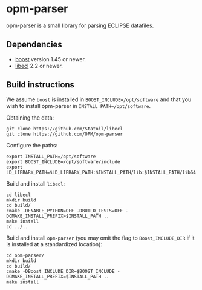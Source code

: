 # opm-parser 

opm-parser is a small library for parsing ECLIPSE datafiles.


## Dependencies

- [boost](http://www.boost.org) version 1.45 or newer.
- [libecl](https://github.com/Statoil/libecl) 2.2 or newer.


## Build instructions

We assume `boost` is installed in `BOOST_INCLUDE=/opt/software` and that you
wish to install opm-parser in `INSTALL_PATH=/opt/software`.


Obtaining the data:

```
git clone https://github.com/Statoil/libecl
git clone https://github.com/OPM/opm-parser
```


Configure the paths:

```
export INSTALL_PATH=/opt/software
export BOOST_INCLUDE=/opt/software/include
export LD_LIBRARY_PATH=$LD_LIBRARY_PATH:$INSTALL_PATH/lib:$INSTALL_PATH/lib64
```


Build and install `libecl`:

```
cd libecl
mkdir build
cd build/
cmake -DENABLE_PYTHON=OFF -DBUILD_TESTS=OFF -DCMAKE_INSTALL_PREFIX=$INSTALL_PATH ..
make install
cd ../..
```


Build and install `opm-parser` (you may omit the flag to `Boost_INCLUDE_DIR` if
it is installed at a standardized location):

```
cd opm-parser/
mkdir build
cd build/
cmake -DBoost_INCLUDE_DIR=$BOOST_INCLUDE -DCMAKE_INSTALL_PREFIX=$INSTALL_PATH ..
make install
```
